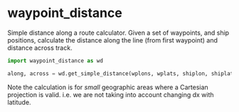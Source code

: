 # waypoint_distance

Simple distance along a route calculator.  Given a set of waypoints, and ship positions, calculate the distance along the line (from first waypoint) and distance across track.

```python
import waypoint_distance as wd

along, across = wd.get_simple_distance(wplons, wplats, shiplon, shiplat, central_lat=50.0)
```

Note the calculation is for *small* geographic areas where a Cartesian projection is valid.  i.e. we are not taking into account changing dx with latitude.